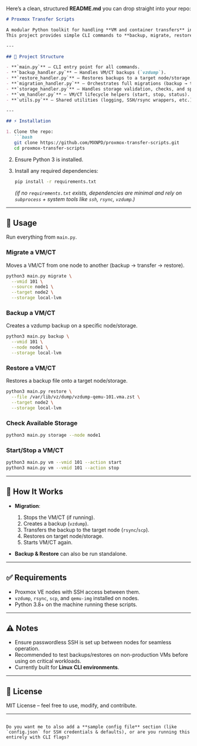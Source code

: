 Here’s a clean, structured **README.md** you can drop straight into your repo:

````markdown
# Proxmox Transfer Scripts

A modular Python toolkit for handling **VM and container transfers** in Proxmox VE.  
This project provides simple CLI commands to **backup, migrate, restore, and manage storage/VMs** across Proxmox nodes.

---

## 📂 Project Structure

- **`main.py`** – CLI entry point for all commands.  
- **`backup_handler.py`** – Handles VM/CT backups (`vzdump`).  
- **`restore_handler.py`** – Restores backups to a target node/storage.  
- **`migration_handler.py`** – Orchestrates full migrations (backup → transfer → restore).  
- **`storage_handler.py`** – Handles storage validation, checks, and space availability.  
- **`vm_handler.py`** – VM/CT lifecycle helpers (start, stop, status).  
- **`utils.py`** – Shared utilities (logging, SSH/rsync wrappers, etc.).

---

## ⚡ Installation

1. Clone the repo:
   ```bash
   git clone https://github.com/MXNPD/proxmox-transfer-scripts.git
   cd proxmox-transfer-scripts
````

2. Ensure Python 3 is installed.

3. Install any required dependencies:

   ```bash
   pip install -r requirements.txt
   ```

   *(if no `requirements.txt` exists, dependencies are minimal and rely on `subprocess` + system tools like `ssh`, `rsync`, `vzdump`.)*

---

## 🚀 Usage

Run everything from `main.py`.

### **Migrate a VM/CT**

Moves a VM/CT from one node to another (backup → transfer → restore).

```bash
python3 main.py migrate \
  --vmid 101 \
  --source node1 \
  --target node2 \
  --storage local-lvm
```

### **Backup a VM/CT**

Creates a vzdump backup on a specific node/storage.

```bash
python3 main.py backup \
  --vmid 101 \
  --node node1 \
  --storage local-lvm
```

### **Restore a VM/CT**

Restores a backup file onto a target node/storage.

```bash
python3 main.py restore \
  --file /var/lib/vz/dump/vzdump-qemu-101.vma.zst \
  --target node2 \
  --storage local-lvm
```

### **Check Available Storage**

```bash
python3 main.py storage --node node1
```

### **Start/Stop a VM/CT**

```bash
python3 main.py vm --vmid 101 --action start
python3 main.py vm --vmid 101 --action stop
```

---

## 🔧 How It Works

* **Migration**:

  1. Stops the VM/CT (if running).
  2. Creates a backup (`vzdump`).
  3. Transfers the backup to the target node (`rsync`/`scp`).
  4. Restores on target node/storage.
  5. Starts VM/CT again.

* **Backup & Restore** can also be run standalone.

---

## ✅ Requirements

* Proxmox VE nodes with SSH access between them.
* `vzdump`, `rsync`, `scp`, and `qemu-img` installed on nodes.
* Python 3.8+ on the machine running these scripts.

---

## ⚠️ Notes

* Ensure passwordless SSH is set up between nodes for seamless operation.
* Recommended to test backups/restores on non-production VMs before using on critical workloads.
* Currently built for **Linux CLI environments**.

---

## 📜 License

MIT License – feel free to use, modify, and contribute.

---

```

Do you want me to also add a **sample config file** section (like `config.json` for SSH credentials & defaults), or are you running this entirely with CLI flags?
```
